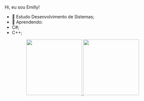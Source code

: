 Hi, eu sou Emilly!
- 🔭 Estudo Desenvolvimento de Sistemas;
- 🌱 Aprendendo:
- C#;
- C++;

<div align="center">
  <a href="https://github.com/vitoria-123">
  <img height="180em" src="https://github-readme-stats.vercel.app/api?username=EmillySantos-123&show_icons=true&theme=black&include_all_commits=true&count_private=true"/>
  <img height="180em" src="https://github-readme-stats.vercel.app/api/top-langs/?username=EmillySantos-123&layout=compact&langs_count=7&theme=black"/>
</div>
